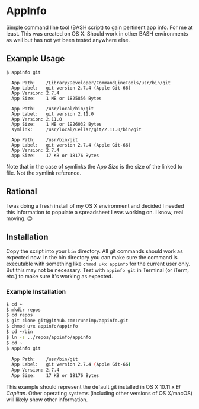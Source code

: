 AppInfo
=======

Simple command line tool (BASH script) to gain pertinent app info. For me at least. This was created on OS X. Should work in other BASH environments as well but has not yet been tested anywhere else.

Example Usage
-------------

```
$ appinfo git

  App Path:    /Library/Developer/CommandLineTools/usr/bin/git
  App Label:   git version 2.7.4 (Apple Git-66)
  App Version: 2.7.4
  App Size:    1 MB or 1825856 Bytes

  App Path:    /usr/local/bin/git
  App Label:   git version 2.11.0
  App Version: 2.11.0
  App Size:    1 MB or 1926032 Bytes
  symlink:     /usr/local/Cellar/git/2.11.0/bin/git

  App Path:    /usr/bin/git
  App Label:   git version 2.7.4 (Apple Git-66)
  App Version: 2.7.4
  App Size:    17 KB or 18176 Bytes
```

Note that in the case of symlinks the _App Size_ is the size of the linked to file. Not the symlink reference.

Rational
--------

I was doing a fresh install of my OS X environment and decided I needed this information to populate a spreadsheet I was working on. I know, real moving. :wink:

Installation
------------

Copy the script into your `bin` directory. All git commands should work as expected now. In the bin directory you can make sure the command is executable with something like `chmod u+x appinfo` for the current user only. But this may not be necessary. Test with `appinfo git` in Terminal (or iTerm, etc.) to make sure it's working as expected.

### Example Installation

``` bash
$ cd ~
$ mkdir repos
$ cd repos
$ git clone git@github.com:runeimp/appinfo.git
$ chmod u+x appinfo/appinfo
$ cd ~/bin
$ ln -s ../repos/appinfo/appinfo
$ cd ~
$ appinfo git

  App Path:    /usr/bin/git
  App Label:   git version 2.7.4 (Apple Git-66)
  App Version: 2.7.4
  App Size:    17 KB or 18176 Bytes

```

This example should represent the default git installed in OS X 10.11.x _El Capitan_. Other operating systems (including other versions of OS X/macOS) will likely show other information.

